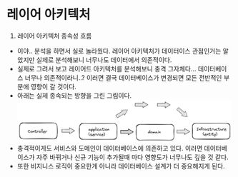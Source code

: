# 레이어 아키텍처

1. 레이어 아키텍처 종속성 흐름
- 이야.. 분석을 하면서 실로 놀라웠다. 레이어 아키텍처가 데이터이스 관점인거는 알았지만 실제로 분석해보니 너무나도 데이터에서 의존적이다.
- 실제로 그려서 보고 레이어드 아키텍처를 분석해보니 충격 그자체다... 데이터베이스 너무나 의존적이라니..? 이러면 결국 데이터베이스가 변경되면 모든 전반적인 부분에 영향이 갈 것이다.
- 아래는 실제 종속되는 방향을 그린 그림이다. 
![ex_screenshot](./image/LayeredArchitecture.png)
- 충격적이게도 서비스와 도메인이 데이터베이스에 의존하고 있다. 이러면 데이터베이스가 자주 바뀌거나 신규 기능이 추가될때 마다 영향도가 너무나도 깊을 것 같다.
- 또한 비지니스 로직이 중요한게 아니라 데이터베이스 설계가 더 중요해지게 된다.